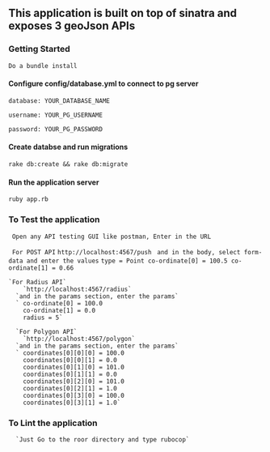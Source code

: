 ## This application is built on top of sinatra and exposes 3 geoJson APIs

### Getting Started

`Do a bundle install`

#### Configure config/database.yml to connect to pg server
`database: YOUR_DATABASE_NAME`

`username: YOUR_PG_USERNAME`

`password: YOUR_PG_PASSWORD`


#### Create databse and run migrations
`rake db:create && rake db:migrate`


#### Run the application server
`ruby app.rb`


### To Test the application
	
` Open any API testing GUI like postman, Enter in the URL`
   
   ` For POST API`
     `http://localhost:4567/push`
      ` and in the body, select form-data and enter the values`
      ` type = Point
        co-ordinate[0] = 100.5
        co-ordinate[1] = 0.66 `
    
    `For Radius API`
        `http://localhost:4567/radius`
      `and in the params section, enter the params`
      ` co-ordinate[0] = 100.0
        co-ordinate[1] = 0.0 
        radius = 5`

      `For Polygon API`
        `http://localhost:4567/polygon`
      `and in the params section, enter the params`
      ` coordinates[0][0][0] = 100.0
        coordinates[0][0][1] = 0.0 
        coordinates[0][1][0] = 101.0
        coordinates[0][1][1] = 0.0
        coordinates[0][2][0] = 101.0
        coordinates[0][2][1] = 1.0
        coordinates[0][3][0] = 100.0
        coordinates[0][3][1] = 1.0` 

### To Lint the application
      `Just Go to the roor directory and type rubocop`

